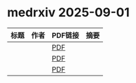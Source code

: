 # medrxiv 2025-09-01

| 标题 | 作者 | PDF链接 |  摘要 |
|------|------|--------|------|
|  |  | [PDF](https://doi.org/10.1101/2025.01.23.25320985) |  |
|  |  | [PDF](https://doi.org/10.1101/2024.06.17.24309053) |  |
|  |  | [PDF](https://doi.org/10.1101/2025.08.01.25332560) |  |

